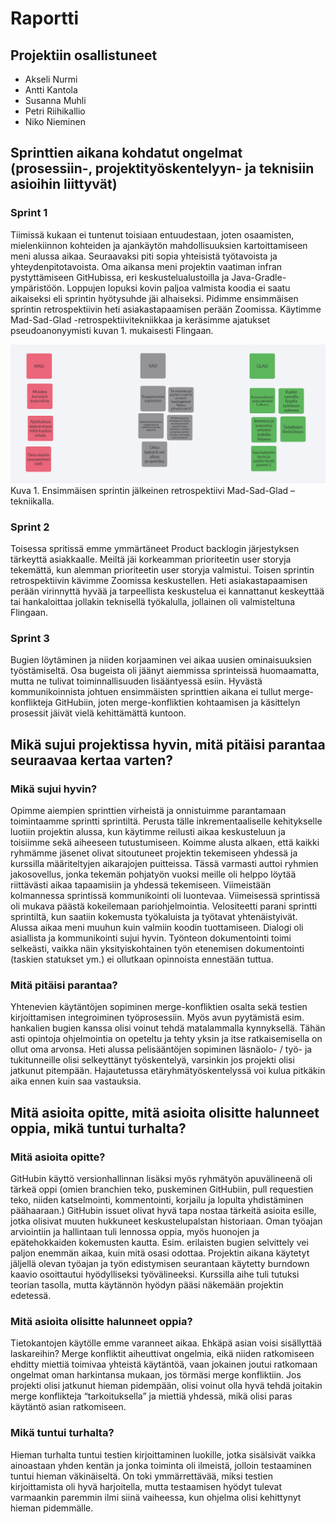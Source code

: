 # Raportti

## Projektiin osallistuneet

- Akseli Nurmi
- Antti Kantola
- Susanna Muhli
- Petri Riihikallio
- Niko Nieminen

## Sprinttien aikana kohdatut ongelmat (prosessiin-, projektityöskentelyyn- ja teknisiin asioihin liittyvät)
### Sprint 1
Tiimissä kukaan ei tuntenut toisiaan entuudestaan, joten osaamisten, mielenkiinnon kohteiden ja ajankäytön mahdollisuuksien kartoittamiseen meni alussa aikaa. Seuraavaksi piti sopia yhteisistä työtavoista ja yhteydenpitotavoista. Oma aikansa meni projektin vaatiman infran pystyttämiseen GitHubissa, eri keskustelualustoilla ja Java-Gradle-ympäristöön.
Loppujen lopuksi kovin paljoa valmista koodia ei saatu aikaiseksi eli sprintin hyötysuhde jäi alhaiseksi. Pidimme ensimmäisen sprintin retrospektiivin heti asiakastapaamisen perään Zoomissa. Käytimme Mad-Sad-Glad -retrospektiivitekniikkaa ja keräsimme ajatukset pseudoanonyymisti kuvan 1. mukaisesti Flingaan.

![Retrospektiivi](Napsa_retro_01.jpg)
Kuva 1. Ensimmäisen sprintin jälkeinen retrospektiivi Mad-Sad-Glad –tekniikalla.

### Sprint 2
Toisessa spritissä emme ymmärtäneet Product backlogin järjestyksen tärkeyttä asiakkaalle. Meiltä jäi korkeamman prioriteetin user storyja tekemättä, kun alemman prioriteetin user storyja valmistui. 
Toisen sprintin retrospektiivin kävimme Zoomissa keskustellen. Heti asiakastapaamisen perään virinnyttä hyvää ja tarpeellista keskustelua ei kannattanut keskeyttää tai hankaloittaa jollakin teknisellä työkalulla, jollainen oli valmisteltuna Flingaan.
### Sprint 3
Bugien löytäminen ja niiden korjaaminen vei aikaa uusien ominaisuuksien työstämiseltä. Osa bugeista oli jäänyt aiemmissa sprinteissä huomaamatta, mutta ne tulivat toiminnallisuuden lisääntyessä esiin. Hyvästä kommunikoinnista johtuen ensimmäisten sprinttien aikana ei tullut merge-konflikteja GitHubiin, joten merge-konfliktien kohtaamisen ja käsittelyn prosessit jäivät vielä kehittämättä kuntoon.
## Mikä sujui projektissa hyvin, mitä pitäisi parantaa seuraavaa kertaa varten?
### Mikä sujui hyvin?
Opimme aiempien sprinttien virheistä ja onnistuimme parantamaan toimintaamme sprintti sprintiltä. Perusta tälle inkrementaaliselle kehitykselle luotiin projektin alussa, kun käytimme reilusti aikaa keskusteluun ja toisiimme sekä aiheeseen tutustumiseen. Koimme alusta alkaen, että kaikki ryhmämme jäsenet olivat sitoutuneet projektin tekemiseen yhdessä ja kurssilla määriteltyjen aikarajojen puitteissa. Tässä varmasti auttoi ryhmien jakosovellus, jonka tekemän pohjatyön vuoksi meille oli helppo löytää riittävästi aikaa tapaamisiin ja yhdessä tekemiseen. Viimeistään kolmannessa sprintissä kommunikointi oli luontevaa. Viimeisessä sprintissä oli mukava päästä kokeilemaan pariohjelmointia.
Velositeetti parani sprintti sprintiltä, kun saatiin kokemusta työkaluista ja työtavat yhtenäistyivät. Alussa aikaa meni muuhun kuin valmiin koodin tuottamiseen.
Dialogi oli asiallista ja kommunikointi sujui hyvin. Työnteon dokumentointi toimi selkeästi, vaikka näin yksityiskohtainen työn etenemisen dokumentointi (taskien statukset ym.) ei ollutkaan opinnoista ennestään tuttua.
### Mitä pitäisi parantaa?
Yhtenevien käytäntöjen sopiminen merge-konfliktien osalta sekä testien kirjoittamisen integroiminen työprosessiin. Myös avun pyytämistä esim. hankalien bugien kanssa olisi voinut tehdä matalammalla kynnyksellä. Tähän asti opintoja ohjelmointia on opeteltu ja tehty yksin ja itse ratkaisemisella on ollut oma arvonsa.
Heti alussa pelisääntöjen sopiminen läsnäolo- / työ- ja tukitunneille olisi selkeyttänyt työskentelyä, varsinkin jos projekti olisi jatkunut pitempään. Hajautetussa etäryhmätyöskentelyssä voi kulua pitkäkin aika ennen kuin saa vastauksia.
## Mitä asioita opitte, mitä asioita olisitte halunneet oppia, mikä tuntui turhalta?
### Mitä asioita opitte?
GitHubin käyttö versionhallinnan lisäksi myös ryhmätyön apuvälineenä oli tärkeä oppi (omien branchien teko, puskeminen GitHubiin, pull requestien teko, niiden katselmointi, kommentointi, korjailu ja lopulta yhdistäminen päähaaraan.) GitHubin issuet olivat hyvä tapa nostaa tärkeitä asioita esille, jotka olisivat muuten hukkuneet keskustelupalstan historiaan. 
Oman työajan arviointiin ja hallintaan tuli lennossa oppia, myös huonojen ja epätehokkaiden kokemusten kautta. Esim. erilaisten bugien selvittely vei paljon enemmän aikaa, kuin mitä osasi odottaa.
Projektin aikana käytetyt jäljellä olevan työajan ja työn edistymisen seurantaan käytetty burndown kaavio osoittautui hyödylliseksi työvälineeksi. Kurssilla aihe tuli tutuksi teorian tasolla, mutta käytännön hyödyn pääsi näkemään projektin edetessä.
### Mitä asioita olisitte halunneet oppia?
Tietokantojen käytölle emme varanneet aikaa.  Ehkäpä asian voisi sisällyttää laskareihin?
Merge konfliktit aiheuttivat ongelmia, eikä niiden ratkomiseen ehditty miettiä toimivaa yhteistä käytäntöä, vaan jokainen joutui ratkomaan ongelmat oman harkintansa mukaan, jos törmäsi merge konfliktiin. Jos projekti olisi jatkunut hieman pidempään, olisi voinut olla hyvä tehdä joitakin merge konflikteja “tarkoituksella” ja miettiä yhdessä, mikä olisi paras käytäntö asian ratkomiseen.
### Mikä tuntui turhalta?
Hieman turhalta tuntui testien kirjoittaminen luokille, jotka sisälsivät vaikka ainoastaan yhden kentän ja jonka toiminta oli ilmeistä, jolloin testaaminen tuntui hieman väkinäiseltä. On toki ymmärrettävää, miksi testien kirjoittamista oli hyvä harjoitella, mutta testaamisen hyödyt tulevat varmaankin paremmin ilmi siinä vaiheessa, kun ohjelma olisi kehittynyt hieman pidemmälle. 

